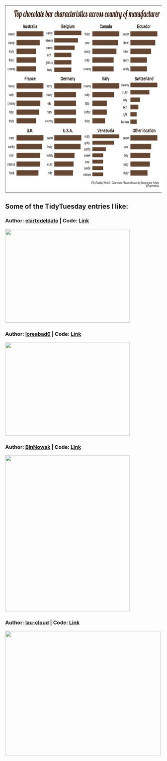 <img src="choco.jpeg" width="800" height="600">

<br>

## Some of the TidyTuesday entries I like:

### Author: [elartedeldato](https://github.com/elartedeldato) | Code: [Link](https://github.com/elartedeldato/TidyTuesday/blob/main/R/2022_3_Chocolate.R) 
<img src="https://pbs.twimg.com/media/FJntaT2XEAUCDgN?format=jpg&name=large" width="400" height="300">

### Author: [loreabad6](https://github.com/loreabad6) | Code: [Link](https://github.com/loreabad6/TidyTuesday/blob/master/R/2022/week_03.Rmd)
<img src="https://pbs.twimg.com/media/FJjh28OVQA8DUBF?format=jpg&name=large" width="400" height="300">

### Author: [BjnNowak](https://github.com/BjnNowak) | Code: [Link](https://github.com/BjnNowak/TidyTuesday/blob/main/SC_CocoaBeans.R)
<img src="https://pbs.twimg.com/media/FJfhH1kX0AEZocG?format=png&name=large" width="400" height="500">

### Author: [lau-cloud](https://github.com/lau-cloud) | Code: [Link](https://github.com/lau-cloud/TidyTuesdaycode/blob/master/follow_the_cacao/scipt.R)
<img src="https://pbs.twimg.com/media/FJua6TLXsAcTmKP?format=png&name=900x900" width="500" height="400">

